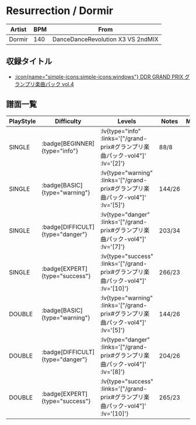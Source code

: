 # Resurrection / Dormir

|Artist|BPM|From|
|------|---|----|
|Dormir|140|DanceDanceRevolution X3 VS 2ndMIX|

## 収録タイトル

- [ :icon{name="simple-icons:simple-icons:windows"} DDR GRAND PRIX グランプリ楽曲パック vol.4](/grand-prix#グランプリ楽曲パック-vol4)

## 譜面一覧

|PlayStyle|Difficulty|Levels|Notes|Movie|
|---------|----------|------|-----|-----|
|SINGLE| :badge[BEGINNER]{type="info"} | :lv{type="info" :links='["/grand-prix#グランプリ楽曲パック-vol4"]' :lv='[2]'} |88/8||
|SINGLE| :badge[BASIC]{type="warning"} | :lv{type="warning" :links='["/grand-prix#グランプリ楽曲パック-vol4"]' :lv='[5]'} |144/26||
|SINGLE| :badge[DIFFICULT]{type="danger"} | :lv{type="danger" :links='["/grand-prix#グランプリ楽曲パック-vol4"]' :lv='[7]'} |203/34||
|SINGLE| :badge[EXPERT]{type="success"} | :lv{type="success" :links='["/grand-prix#グランプリ楽曲パック-vol4"]' :lv='[10]'} |266/23||
|DOUBLE| :badge[BASIC]{type="warning"} | :lv{type="warning" :links='["/grand-prix#グランプリ楽曲パック-vol4"]' :lv='[5]'} |144/26||
|DOUBLE| :badge[DIFFICULT]{type="danger"} | :lv{type="danger" :links='["/grand-prix#グランプリ楽曲パック-vol4"]' :lv='[8]'} |204/26||
|DOUBLE| :badge[EXPERT]{type="success"} | :lv{type="success" :links='["/grand-prix#グランプリ楽曲パック-vol4"]' :lv='[10]'} |265/23||
